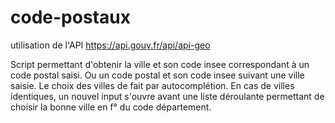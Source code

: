 # code-postaux
utilisation de l'API https://api.gouv.fr/api/api-geo

Script permettant d'obtenir la ville et son code insee correspondant à un code postal saisi.
Ou un code postal et son code insee suivant une ville saisie.
Le choix des villes de fait par autocomplétion.
En cas de villes identiques, un nouvel input s'ouvre avant une liste déroulante permettant de choisir la bonne ville en f° du code département.

